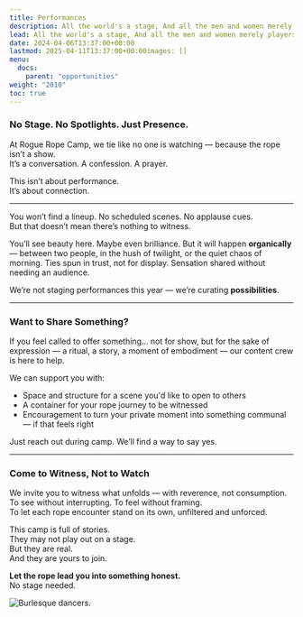 ```yaml
---
title: Performances
description: All the world's a stage, And all the men and women merely players.
lead: All the world's a stage, And all the men and women merely players.
date: 2024-04-06T13:37:00+00:00
lastmod: 2025-04-11T13:37:00+00:00images: []
menu: 
  docs:
    parent: "opportunities"
weight: "2010"
toc: true
---
```


### No Stage. No Spotlights. Just Presence.

At Rogue Rope Camp, we tie like no one is watching — because the rope isn’t a show.  
It’s a conversation. A confession. A prayer.

This isn’t about performance.  
It’s about connection.

---

You won’t find a lineup. No scheduled scenes. No applause cues.  
But that doesn’t mean there’s nothing to witness.

You’ll see beauty here. Maybe even brilliance. But it will happen **organically** — between two people, in the hush of twilight, or the quiet chaos of morning. Ties spun in trust, not for display. Sensation shared without needing an audience.

We’re not staging performances this year — we’re curating **possibilities**.

---

### Want to Share Something?

If you feel called to offer something… not for show, but for the sake of expression — a ritual, a story, a moment of embodiment — our content crew is here to help.

We can support you with:
- Space and structure for a scene you'd like to open to others
- A container for your rope journey to be witnessed
- Encouragement to turn your private moment into something communal — if that feels right

Just reach out during camp. We’ll find a way to say yes.

---

### Come to Witness, Not to Watch

We invite you to witness what unfolds — with reverence, not consumption.  
To see without interrupting. To feel without framing.  
To let each rope encounter stand on its own, unfiltered and unforced.

This camp is full of stories.  
They may not play out on a stage.  
But they are real.  
And they are yours to join.

**Let the rope lead you into something honest.**  
No stage needed.

![Burlesque dancers.](/images/perform.png)
